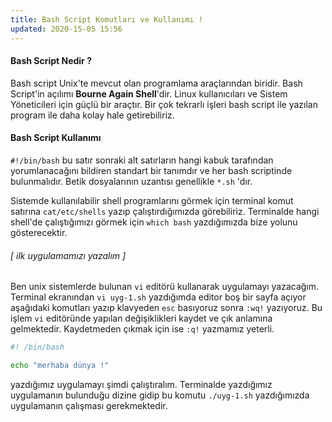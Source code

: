 ```yaml
---
title: Bash Script Komutları ve Kullanımı !
updated: 2020-15-05 15:56
---
```

#### Bash Script Nedir ?
Bash script Unix'te mevcut olan programlama araçlarından biridir. Bash Script'in açılımı **Bourne Again Shell**'dir. Linux kullanıcıları ve Sistem Yöneticileri için güçlü bir araçtır. Bir çok tekrarlı işleri bash script ile yazılan program ile daha kolay hale getirebiliriz.

#### Bash Script Kullanımı

 `#!/bin/bash` bu satır sonraki alt satırların hangi kabuk tarafından yorumlanacağını bildiren standart bir tanımdır ve her bash  scriptinde bulunmalıdır.  Betik dosyalarının uzantısı genellikle `*.sh` 'dır.

 Sistemde kullanılabilir shell programlarını görmek için terminal komut satırına `cat/etc/shells` yazıp çalıştırdığımızda görebiliriz. Terminalde hangi shell'de çalıştığımızı görmek için `which bash` yazdığımızda bize yolunu gösterecektir.
 
 ###### [ ilk uygulamamızı yazalım ]
 Ben unix sistemlerde bulunan `vi` editörü kullanarak uygulamayı yazacağım.
 Terminal ekranından `vi uyg-1.sh` yazdığımda editor boş bir sayfa açıyor aşağıdaki komutları yazıp klavyeden `esc` basıyoruz sonra `:wq!` yazıyoruz. Bu işlem `vi` editöründe yapılan değişiklikleri kaydet ve çık anlamına gelmektedir.  Kaydetmeden çıkmak için ise `:q!` yazmamız yeterli.
 ```bash script
 #! /bin/bash

 echo "merhaba dünya !"
 ```

yazdığımız uygulamayı şimdi çalıştıralım. Terminalde yazdığımız uygulamanın bulunduğu dizine gidip bu komutu  `./uyg-1.sh` yazdığımızda uygulamanın çalışması gerekmektedir.

